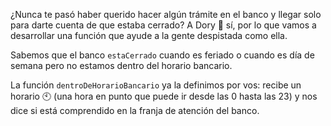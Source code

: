 ¿Nunca te pasó haber querido hacer algún trámite en el banco y llegar solo para darte cuenta de que estaba cerrado? A Dory :tropical_fish: sí, por lo que vamos a desarrollar una función que ayude a la gente despistada como ella.
 
Sabemos que el banco `estaCerrado` cuando es feriado o cuando es día de semana pero no estamos dentro del horario bancario.
 
La función `dentroDeHorarioBancario` ya la definimos por vos: recibe un horario :clock10: (una hora en punto que puede ir desde las 0 hasta las 23) y nos dice si está comprendido en la franja de atención del banco.
